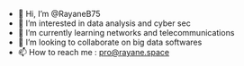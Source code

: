 - 👋 Hi, I’m @RayaneB75
- 👀 I’m interested in data analysis and cyber sec
- 🌱 I’m currently learning networks and telecommunications
- 💞️ I’m looking to collaborate on big data softwares
- 📫 How to reach me : pro@rayane.space
